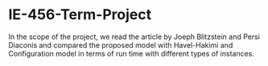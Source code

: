 # IE-456-Term-Project
In the scope of the project, we read the article by Joeph Blitzstein and Persi Diaconis and compared the proposed model with Havel-Hakimi and Configuration model in terms of run time with different types of instances.
